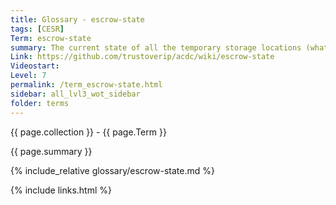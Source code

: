 ```yaml
---
title: Glossary - escrow-state
tags: [CESR]
Term: escrow-state
summary: The current state of all the temporary storage locations (what events are waiting for what other information) that KERI protocol needs to keep track of, due to its fully asynchronous nature.
Link: https://github.com/trustoverip/acdc/wiki/escrow-state
Videostart: 
Level: 7
permalink: /term_escrow-state.html
sidebar: all_lvl3_wot_sidebar
folder: terms
---
```


{{ page.collection }} - {{ page.Term }}

   {{ page.summary }}

{% include_relative glossary/escrow-state.md %}

 {% include links.html %} 
